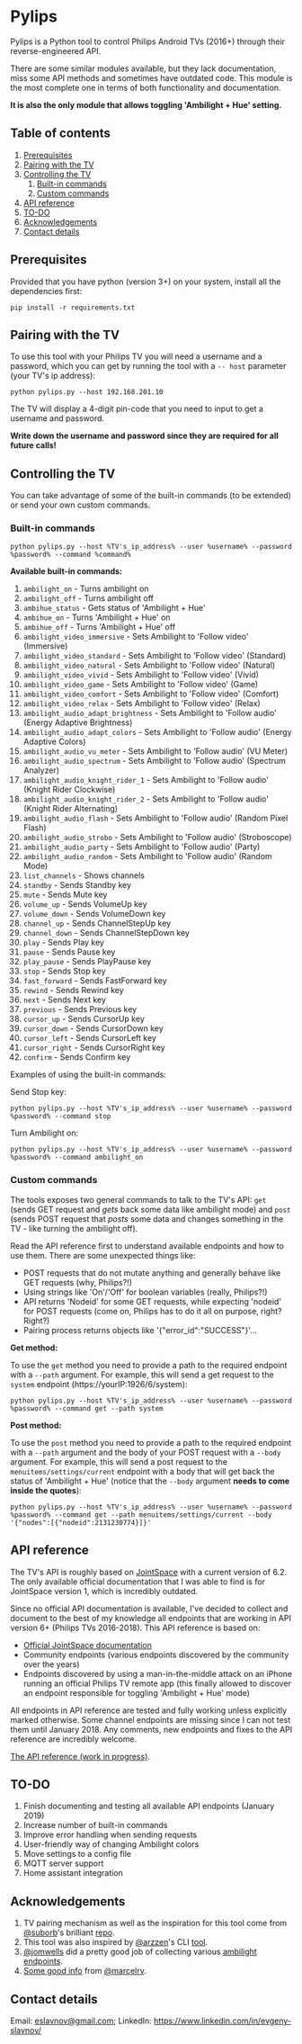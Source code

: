 # Pylips
Pylips is a Python tool to control Philips Android TVs (2016+) through their reverse-engineered API.

There are some similar modules available, but they lack documentation, miss some API methods and sometimes have outdated code. This module is the most complete one in terms of both functionality and documentation. 

**It is also the only module that allows toggling 'Ambilight + Hue' setting.**

## Table of contents ##
1. [Prerequisites](#prerequisites)
1. [Pairing with the TV](#pairing-with-the-tv)
1. [Controlling the TV](#controlling-the-tv)
    1. [Built-in commands](#built-in-commands)
    1. [Custom commands](#custom-commands)
1. [API reference](#api-reference)
1. [TO-DO](#to-do)
1. [Acknowledgements](#Acknowledgements)
1. [Contact details](#contact-details)

## Prerequisites

Provided that you have python (version 3+) on your system, install all the dependencies first:

```
pip install -r requirements.txt
```

## Pairing with the TV

To use this tool with your Philips TV you will need a username and a password, which you can get by running the tool with a `-- host` parameter (your TV's ip address):

```
python pylips.py --host 192.168.201.10
```
The TV will display a 4-digit pin-code that you need to input to get a username and password. 

**Write down the username and password since they are required for all future calls!**

## Controlling the TV ##
You can take advantage of some of the built-in commands (to be extended) or send your own custom commands.

### Built-in commands ###
```
python pylips.py --host %TV's_ip_address% --user %username% --password %password% --command %command%
```

**Available built-in commands:**
1. `ambilight_on` - Turns ambilight on
1. `ambilight_off` - Turns ambilight off
1. `ambihue_status` - Gets status of 'Ambilight + Hue'
1. `ambihue_on` - Turns 'Ambilight + Hue' on
1. `ambihue_off` - Turns 'Ambilight + Hue' off
1. `ambilight_video_immersive` - Sets Ambilight to 'Follow video' (Immersive)
1. `ambilight_video_standard` - Sets Ambilight to 'Follow video' (Standard)
1. `ambilight_video_natural` - Sets Ambilight to 'Follow video' (Natural)
1. `ambilight_video_vivid` - Sets Ambilight to 'Follow video' (Vivid)
1. `ambilight_video_game` - Sets Ambilight to 'Follow video' (Game)
1. `ambilight_video_comfort` - Sets Ambilight to 'Follow video' (Comfort)
1. `ambilight_video_relax` - Sets Ambilight to 'Follow video' (Relax)
1. `ambilight_audio_adapt_brightness` - Sets Ambilight to 'Follow audio' (Energy Adaptive Brightness)
1. `ambilight_audio_adapt_colors` - Sets Ambilight to 'Follow audio' (Energy Adaptive Colors)
1. `ambilight_audio_vu_meter` - Sets Ambilight to 'Follow audio' (VU Meter)
1. `ambilight_audio_spectrum` - Sets Ambilight to 'Follow audio' (Spectrum Analyzer)
1. `ambilight_audio_knight_rider_1` - Sets Ambilight to 'Follow audio' (Knight Rider Clockwise)
1. `ambilight_audio_knight_rider_2` - Sets Ambilight to 'Follow audio' (Knight Rider Alternating)
1. `ambilight_audio_flash` - Sets Ambilight to 'Follow audio' (Random Pixel Flash)
1. `ambilight_audio_strobo` - Sets Ambilight to 'Follow audio' (Stroboscope)
1. `ambilight_audio_party` - Sets Ambilight to 'Follow audio' (Party)
1. `ambilight_audio_random` - Sets Ambilight to 'Follow audio' (Random Mode)
1. `list_channels` - Shows channels
1. `standby` - Sends Standby key
1. `mute` - Sends Mute key
1. `volume_up` - Sends VolumeUp key
1. `volume_down` - Sends VolumeDown key
1. `channel_up` - Sends ChannelStepUp key
1. `channel_down` - Sends ChannelStepDown key
1. `play` - Sends Play key
1. `pause` - Sends Pause key
1. `play_pause` - Sends PlayPause key
1. `stop` - Sends Stop key
1. `fast_forward` - Sends FastForward key
1. `rewind` - Sends Rewind key
1. `next` - Sends Next key
1. `previous` - Sends Previous key
1. `cursor_up` - Sends CursorUp key
1. `cursor_down` - Sends CursorDown key
1. `cursor_left` - Sends CursorLeft key
1. `cursor_right` - Sends CursorRight key
1. `confirm` - Sends Confirm key

Examples of using the built-in commands:

Send Stop key:
```
python pylips.py --host %TV's_ip_address% --user %username% --password %password% --command stop
```

Turn Ambilight on:
```
python pylips.py --host %TV's_ip_address% --user %username% --password %password% --command ambilight_on
```

### Custom commands ###
The tools exposes two general commands to talk to the TV's API: `get` (sends GET request and *gets* back some data like ambilight mode) and `post` (sends POST request that *posts* some data and changes something in the TV - like turning the ambilight off).

Read the API reference first to understand available endpoints and how to use them. There are some unexpected things like:
* POST requests that do not mutate anything and generally behave like GET requests (why, Philips?!)
* Using strings like 'On'/'Off' for boolean variables (really, Philips?!)
* API returns 'Nodeid' for some GET requests, while expecting 'nodeid' for POST requests (come on, Philips has to do it all on purpose, right? Right?)
* Pairing process returns objects like '{"error_id":"SUCCESS"}'...

**Get method:**

To use the `get` method you need to provide a path to the required endpoint with a `--path` argument. For example, this will send a get request to the `system` endpoint (https://yourIP:1926/6/system):

```
python pylips.py --host %TV's_ip_address% --user %username% --password %password% --command get --path system
```

**Post method:**

To use the `post` method you need to provide a path to the required endpoint with a `--path` argument and the body of your POST request with a `--body` argument. For example, this will send a post request to the `menuitems/settings/current` endpoint with a body that will get back the status of 'Ambilight + Hue' (notice that the `--body` argument **needs to come inside the quotes**):

```
python pylips.py --host %TV's_ip_address% --user %username% --password %password% --command get --path menuitems/settings/current --body '{"nodes":[{"nodeid":2131230774}]}'
```
## API reference
The TV's API is roughly based on [JointSpace](http://jointspace.sourceforge.net/) with a current version of 6.2. The only available official documentation that I was able to find is for JointSpace version 1, which is incredibly outdated. 

Since no official API documentation is available, I've decided to collect and document to the best of my knowledge all endpoints that are working in API version 6+ (Philips TVs 2016-2018). This API reference is based on:
* [Official JointSpace documentation](http://jointspace.sourceforge.net/projectdata/documentation/jasonApi/1/doc/API.html)
* Community endpoints (various endpoints discovered by the community over the years)
* Endpoints discovered by using a man-in-the-middle attack on an iPhone running an official Philips TV remote app (this finally allowed to discover an endpoint responsible for toggling 'Ambilight + Hue' mode)

All endpoints in API reference are tested and fully working unless explicitly marked otherwise. Some channel endpoints are missing since I can not test them until January 2018. Any comments, new endpoints and fixes to the API reference are incredibly welcome.

[The API reference (work in progress)](https://github.com/eslavnov/Pylips/wiki).

## TO-DO
1. Finish documenting and testing all available API endpoints (January 2019)
2. Increase number of built-in commands
3. Improve error handling when sending requests
4. User-friendly way of changing Ambilight colors
5. Move settings to a config file
6. MQTT server support
7. Home assistant integration

## Acknowledgements
1. TV pairing mechanism as well as the inspiration for this tool come from [@suborb](https://github.com/suborb)'s brilliant [repo](https://github.com/suborb/philips_android_tv).
2. This tool was also inspired by [@arzzen](https://github.com/arzzen)'s CLI [tool](https://github.com/arzzen/philips-tv).
3. [@jomwells](https://github.com/jomwells) did a pretty good job of collecting various [ambilight endpoints](https://github.com/jomwells/ambilights).
4. [Some good info](https://gist.github.com/marcelrv/ee9a7cf97c227d069e4ee88d26691019) from [@marcelrv](https://gist.github.com/marcelrv).

## Contact details
Email: eslavnov@gmail.com; LinkedIn: https://www.linkedin.com/in/evgeny-slavnov/
